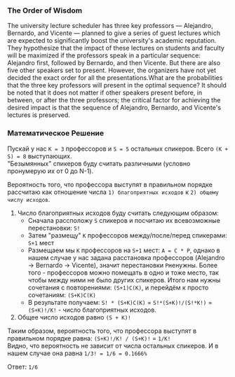 ### The Order of Wisdom

The university lecture scheduler has three key professors — Alejandro, Bernardo, and Vicente — planned
to give a series of guest lectures which are expected to significantly boost the university's academic reputation.
They hypothesize that the impact of these lectures on students and faculty will be maximized if the professors speak
in a particular sequence: Alejandro first, followed by Bernardo, and then Vicente.
But there are also five other speakers set to present. However, the organizers have not yet decided the exact order for
all the presentations.What are the probabilities that the three key professors will present in the optimal sequence?
It should be noted that it does not matter if other speakers present before, in between, or after the three professors;
the critical factor for achieving the desired impact is that the sequence of Alejandro,
Bernardo, and Vicente's lectures is preserved.

### Математическое Решение

Пускай у нас `K = 3` профессоров и `S = 5` остальных спикеров. Всего `(K + S) = 8` выступающих.<br>
"Безымянных" спикеров буду считать различными (условно пронумерую их от 0 до N-1).

Вероятность того, что профессора выступят в правильном порядке рассчитаю как отношение числа `1) благоприятных исходов` к `2) общему числу исходов`.

1) Число благоприятных исходов буду считать следующим образом:
    - Сначала рассположу `S` спикеров и посчитаю их всевозможные перестановки: `S!`
    - Затем "размещу" `K` профессоров между/после/перед спикерами: `S+1` мест
    - Размещаем мы `K` профессоров на `S+1` мест: `A = C * P`, однако в нашем случае у нас задана расстановка профессоров (Alejandro -> Bernardo -> Vicente), значит перестановки `P`ненужны. Более того - профессоров можно помещать в одно и тоже место, так чтобы между ними не было других спикеров. Итого нам нужны сочетания с повторениями: `(S+1)C(K)`, и перейдём к просто сочетаниям: `(S+K)C(K)`
    - В результате получаем: `S! * (S+K)C(K)` = `S!*(S+K)!/(S!*K!)` = `(S+K)!/K!` - число благоприятных исходов.
2) Общее число исходов равно `(S + K)!`

Таким образом, вероятность того, что профессора выступят в правильном порядке равна: `(S+K)!/K! / (S+K)!` = `1/K!`<br>
Видно, что вероятность не зависит от числа остальных спикеров. И в нашем случае она равна `1/3! = 1/6 = 0.1666%`

Ответ: `1/6`
